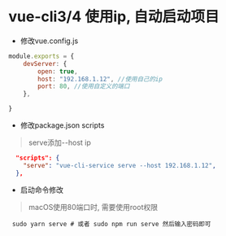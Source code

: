 # vue-cli3/4 使用ip, 自动启动项目

*  修改vue.config.js

``` js
module.exports = {
    devServer: {
        open: true,
        host: "192.168.1.12", //使用自己的ip
        port: 80, //使用自定义的端口
    },

}
```

*  修改package.json scripts

> serve添加--host ip

``` json
  "scripts": {
    "serve": "vue-cli-service serve --host 192.168.1.12",
  },
```

* 启动命令修改

> macOS使用80端口时, 需要使用root权限

``` shell
 sudo yarn serve # 或者 sudo npm run serve 然后输入密码即可
```
